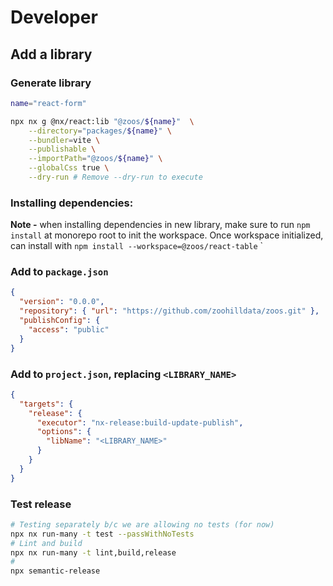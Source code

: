 # Developer

## Add a library

### Generate library

```bash
name="react-form"

npx nx g @nx/react:lib "@zoos/${name}"  \
    --directory="packages/${name}" \
    --bundler=vite \
    --publishable \
    --importPath="@zoos/${name}" \
    --globalCss true \
    --dry-run # Remove --dry-run to execute
```

### Installing dependencies:

**Note -** when installing dependencies in new library, make sure to run `npm install` at monorepo root to init the workspace. Once workspace initialized, can install with `npm install --workspace=@zoos/react-table` <package>`

### Add to `package.json`

```json
{
  "version": "0.0.0",
  "repository": { "url": "https://github.com/zoohilldata/zoos.git" },
  "publishConfig": {
    "access": "public"
  }
}
```

### Add to `project.json`, replacing `<LIBRARY_NAME>`

```json
{
  "targets": {
    "release": {
      "executor": "nx-release:build-update-publish",
      "options": {
        "libName": "<LIBRARY_NAME>"
      }
    }
  }
}
```

### Test release

```bash
# Testing separately b/c we are allowing no tests (for now)
npx nx run-many -t test --passWithNoTests
# Lint and build
npx nx run-many -t lint,build,release
#
npx semantic-release
```
